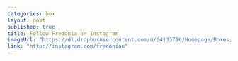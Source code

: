 ```yaml
---
categories: box
layout: post
published: true
title: Follow Fredonia on Instagram
imageUrl: "https://dl.dropboxusercontent.com/u/64133716/Homepage/Boxes/14_12_12_science_center.jpg"
link: "http://instagram.com/fredoniau"
---
```


